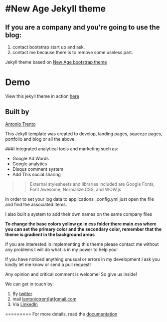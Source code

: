 #New Age Jekyll theme
=========================

## If you are a company and you're going to use the blog: 
1. contact bootstrap start up and ask.
2. contact me because there is to remove some useless part.

Jekyll theme based on [New Age bootstrap theme ](https://startbootstrap.com/template-overviews/new-age/)

# Demo
View this jekyll theme in action [here](https://jekynewage.github.io/)

## Built by
[Antonio Trento](https://it.linkedin.com/in/antoniotrento)

This Jekyll template was created to develop, landing pages, squeeze pages, portfolio and blog or all the above.

###I integrated analytical tools and marketing such as:
- Google Ad Words
- Google analytics
- Disqus comment system
- Add This social sharing

>>External stylesheets and libraries included are Google Fonts, Font Awesome, Normalize.CSS, and WOW.js

In order to set your log data to applications _config.yml just open the file and find the associated items.

I also built a system to add their own names on the same company files

**To change the base colors yellow go in css folder there main.css where you can set the primary color and the secondary color, remember that the theme is gradient in the background areas**


If you are interested in implementing this theme please contact me without any problems I will do what is in my power to help you!

If you have noticed anything unusual or errors in my development I ask you kindly let me know or send a pull request!

Any opinion and critical comment is welcome! So give us inside!

We can get in touch by:

1. By <a href="https://twitter.com/lantoniotrento">twitter</a>
2. mail <a href="mailto:lantoniotrento@gmail.com">lantoniotrent[at]gmail.com</a>
3. Via <a href="https://it.linkedin.com/in/antoniotrento">LinkedIn</a>

=========
For more details, read the [documentation](http://jekyllrb.com/)

